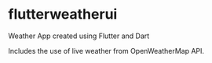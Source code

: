 # flutterweatherui

Weather App created using Flutter and Dart

Includes the use of live weather from OpenWeatherMap API.
